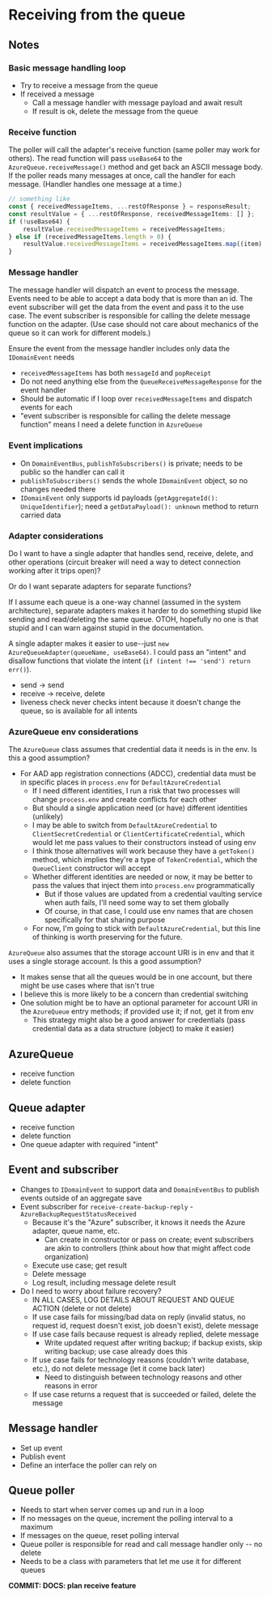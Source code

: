 # Receiving from the queue

## Notes

### Basic message handling loop

-  Try to receive a message from the queue
-  If received a message
   -  Call a message handler with message payload and await result
   -  If result is ok, delete the message from the queue

### Receive function

The poller will call the adapter's receive function (same poller may work for others). The read function will pass `useBase64` to the `AzureQueue.receiveMessage()` method and get back an ASCII message body. If the poller reads many messages at once, call the handler for each message. (Handler handles one message at a time.)

```typescript
// something like
const { receivedMessageItems, ...restOfResponse } = responseResult;
const resultValue = { ...restOfResponse, receivedMessageItems: [] };
if (!useBase64) {
	resultValue.receivedMessageItems = receivedMessageItems;
} else if (receivedMessageItems.length > 0) {
	resultValue.receivedMessageItems = receivedMessageItems.map((item) => fromBase64(item));
}
```

### Message handler

The message handler will dispatch an event to process the message. Events need to be able to accept a data body that is more than an id. The event subscriber will get the data from the event and pass it to the use case. The event subscriber is responsible for calling the delete message function on the adapter. (Use case should not care about mechanics of the queue so it can work for different models.)

Ensure the event from the message handler includes only data the `IDomainEvent` needs

-  `receivedMessageItems` has both `messageId` and `popReceipt`
-  Do not need anything else from the `QueueReceiveMessageResponse` for the event handler
-  Should be automatic if I loop over `receivedMessageItems` and dispatch events for each
-  "event subscriber is responsible for calling the delete message function" means I need a delete function in `AzureQueue`

### Event implications

-  On `DomainEventBus`, `publishToSubscribers()` is private; needs to be public so the handler can call it
-  `publishToSubscribers()` sends the whole `IDomainEvent` object, so no changes needed there
-  `IDomainEvent` only supports id payloads (`getAggregateId(): UniqueIdentifier`); need a `getDataPayload(): unknown` method to return carried data

### Adapter considerations

Do I want to have a single adapter that handles send, receive, delete, and other operations (circuit breaker will need a way to detect connection working after it trips open)?

Or do I want separate adapters for separate functions?

If I assume each queue is a one-way channel (assumed in the system architecture), separate adapters makes it harder to do something stupid like sending and read/deleting the same queue. OTOH, hopefully no one is that stupid and I can warn against stupid in the documentation.

A single adapter makes it easier to use--just `new AzureQueueAdapter(queueName, useBase64)`. I could pass an "intent" and disallow functions that violate the intent (`if (intent !== 'send') return err()`).

-  send -> send
-  receive -> receive, delete
-  liveness check never checks intent because it doesn't change the queue, so is available for all intents

### AzureQueue env considerations

The `AzureQueue` class assumes that credential data it needs is in the env. Is this a good assumption?

-  For AAD app registration connections (ADCC), credential data must be in specific places in `process.env` for `DefaultAzureCredential`
   -  If I need different identities, I run a risk that two processes will change `process.env` and create conflicts for each other
   -  But should a single application need (or have) different identities (unlikely)
   -  I may be able to switch from `DefaultAzureCredential` to `ClientSecretCredential` or `ClientCertificateCredential`, which would let me pass values to their constructors instead of using env
   -  I think those alternatives will work because they have a `getToken()` method, which implies they're a type of `TokenCredential`, which the `QueueClient` constructor will accept
   -  Whether different identities are needed or now, it may be better to pass the values that inject them into `process.env` programmatically
      -  But if those values are updated from a credential vaulting service when auth fails, I'll need some way to set them globally
      -  Of course, in that case, I could use env names that are chosen specifically for that sharing purpose
   -  For now, I'm going to stick with `DefaultAzureCredential`, but this line of thinking is worth preserving for the future.

`AzureQueue` also assumes that the storage account URI is in env and that it uses a single storage account. Is this a good assumption?

-  It makes sense that all the queues would be in one account, but there might be use cases where that isn't true
-  I believe this is more likely to be a concern than credential switching
-  One solution might be to have an optional parameter for account URI in the `AzureQueue` entry methods; if provided use it; if not, get it from env
   -  This strategy might also be a good answer for credentials (pass credential data as a data structure (object) to make it easier)

## AzureQueue

-  receive function
-  delete function

## Queue adapter

-  receive function
-  delete function
-  One queue adapter with required "intent"

## Event and subscriber

-  Changes to `IDomainEvent` to support data and `DomainEventBus` to publish events outside of an aggregate save
-  Event subscriber for `receive-create-backup-reply` - `AzureBackupRequestStatusReceived`
   -  Because it's the "Azure" subscriber, it knows it needs the Azure adapter, queue name, etc.
      -  Can create in constructor or pass on create; event subscribers are akin to controllers (think about how that might affect code organization)
   -  Execute use case; get result
   -  Delete message
   -  Log result, including message delete result
-  Do I need to worry about failure recovery?
   -  IN ALL CASES, LOG DETAILS ABOUT REQUEST AND QUEUE ACTION (delete or not delete)
   -  If use case fails for missing/bad data on reply (invalid status, no request id, request doesn't exist, job doesn't exist), delete message
   -  If use case fails because request is already replied, delete message
      -  Write updated request after writing backup; if backup exists, skip writing backup; use case already does this
   -  If use case fails for technology reasons (couldn't write database, etc.), do not delete message (let it come back later)
      -  Need to distinguish between technology reasons and other reasons in error
   -  If use case returns a request that is succeeded or failed, delete the message

## Message handler

-  Set up event
-  Publish event
-  Define an interface the poller can rely on

## Queue poller

-  Needs to start when server comes up and run in a loop
-  If no messages on the queue, increment the polling interval to a maximum
-  If messages on the queue, reset polling interval
-  Queue poller is responsible for read and call message handler only -- no delete
-  Needs to be a class with parameters that let me use it for different queues

**COMMIT: DOCS: plan receive feature**
